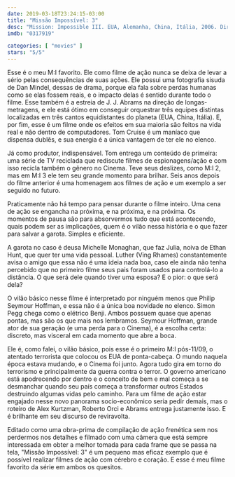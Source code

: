 ```yaml
---
date: 2019-03-18T23:24:15-03:00
title: "Missão Impossível: 3"
desc: "Mission: Impossible III. EUA, Alemanha, China, Itália, 2006. Dirigido por J.J. Abrams, escrito por Alex Kurtzman, Roberto Orci e Abrams. Com Tom Cruise, Michelle Monaghan, Ving Rhames, Philip Seymour Hoffman, Billy Crudup, Simon Pegg."
imdb: "0317919"

categories: [ "movies" ]
stars: "5/5"
---
```

Esse é o meu M:I favorito. Ele como filme de ação nunca se deixa de levar a sério pelas consequências de suas ações. Ele possui uma fotografia sisuda de Dan Mindel, dessas de drama, porque ela fala sobre perdas humanas como se elas fossem reais, e o impacto delas é sentido durante todo o filme. Esse também é a estreia de J. J. Abrams na direção de longas-metragens, e ele está ótimo em conseguir orquestrar três equipes distintas localizadas em três cantos equidistantes do planeta (EUA, China, Itália). E, por fim, esse é um filme onde os efeitos em sua maioria são feitos na vida real e não dentro de computadores. Tom Cruise é um maníaco que dispensa dublês, e sua energia é a única vantagem de ter ele no elenco.

Já como produtor, indispensável. Tom entrega um conteúdo de primeira: uma série de TV reciclada que rediscute filmes de espionagens/ação e com isso recicla também o gênero no Cinema. Teve seus deslizes, como M:I 2, mas em M:I 3 ele tem seu grande momento para brilhar. Seis anos depois do filme anterior é uma homenagem aos filmes de ação e um exemplo a ser seguido no futuro.

Praticamente não há tempo para pensar durante o filme inteiro. Uma cena de ação se engancha na próxima, e na próxima, e na próxima. Os momentos de pausa são para absorvermos tudo que está acontecendo, quais podem ser as implicações, quem é o vilão nessa história e o que fazer para salvar a garota. Simples e eficiente.

A garota no caso é deusa Michelle Monaghan, que faz Julia, noiva de Ethan Hunt, que quer ter uma vida pessoal. Luther (Ving Rhames) constantemente avisa o amigo que essa não é uma ideia nada boa, caso ele ainda não tenha percebido que no  primeiro filme  seus pais foram usados para controlá-lo a distância. O que será dele quando tiver uma esposa? E o pior: o que será dela?

O vilão básico nesse filme é interpretado por ninguém menos que Philip Seymour Hoffman, e essa não é a única boa novidade no elenco. Simon Pegg chega como o elétrico Benji. Ambos possuem quase que apenas pontas, mas são os que mais nos lembramos. Seymour Hoffman, grande ator de sua geração (e uma perda para o Cinema), é a escolha certa: discreto, mas visceral em cada momento que abre a boca.

Ele é, como falei, o vilão básico, pois esse é o primeiro M:I pós-11/09, o atentado terrorista que colocou os EUA de ponta-cabeça. O mundo naquela época estava mudando, e o Cinema foi junto. Agora tudo gira em torno do terrorismo e principalmente da guerra contra o terror. O governo americano está apodrecendo por dentro e o conceito de bem e mal começa a se desmanchar quando seu país começa a transformar outros Estados destruindo algumas vidas pelo caminho. Para um filme de ação estar engajado nesse novo panorama socio-econômico seria pedir demais, mas o roteiro de Alex Kurtzman, Roberto Orci e Abrams entrega justamente isso. E é brilhante em seu discurso de reviravolta.

Editado como uma obra-prima de compilação de ação frenética sem nos perdermos nos detalhes e filmado com uma câmera que está sempre interessada em obter a melhor tomada para cada frame que se passa na tela, "Missão Impossível: 3" é um pequeno mas eficaz exemplo que é possível realizar filmes de ação com cérebro e coração. E esse é meu filme favorito da série em ambos os quesitos.
